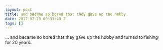 ```yaml
---
layout: post
title: and became so bored that they gave up the hobby
date: 2017-02-28 09:33:40 Z
tags: []
---
```

… and became so bored that they gave up the hobby and turned to fishing for 20 years.

